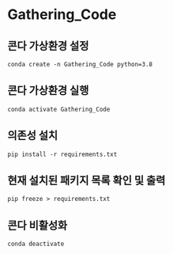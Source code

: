 # Gathering_Code

## 콘다 가상환경 설정
```
conda create -n Gathering_Code python=3.8
```

## 콘다 가상환경 실행
```
conda activate Gathering_Code
```

## 의존성 설치
```
pip install -r requirements.txt
```

## 현재 설치된 패키지 목록 확인 및 출력
```
pip freeze > requirements.txt
```

## 콘다 비활성화
```
conda deactivate
```